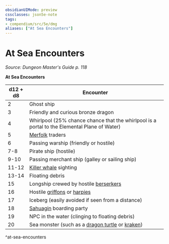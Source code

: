 ```yaml
---
obsidianUIMode: preview
cssclasses: json5e-note
tags:
- compendium/src/5e/dmg
aliases: ["At Sea Encounters"]
---
```

# At Sea Encounters
*Source: Dungeon Master's Guide p. 118* 

**At Sea Encounters**

| d12 + d8 | Encounter |
|----------|-----------|
| 2 | Ghost ship |
| 3 | Friendly and curious bronze dragon |
| 4 | Whirlpool (25% chance chance that the whirlpool is a portal to the Elemental Plane of Water) |
| 5 | [Merfolk](/3-Mechanics/CLI/bestiary/humanoid/merfolk.md) traders |
| 6 | Passing warship (friendly or hostile) |
| 7-8 | Pirate ship (hostile) |
| 9-10 | Passing merchant ship (galley or sailing ship) |
| 11-12 | [Killer whale](/3-Mechanics/CLI/bestiary/beast/killer-whale.md) sighting |
| 13-14 | Floating debris |
| 15 | Longship crewed by hostile [berserkers](/3-Mechanics/CLI/bestiary/humanoid/berserker.md) |
| 16 | Hostile [griffons](/3-Mechanics/CLI/bestiary/monstrosity/griffon.md) or [harpies](/3-Mechanics/CLI/bestiary/monstrosity/harpy.md) |
| 17 | Iceberg (easily avoided if seen from a distance) |
| 18 | [Sahuagin](/3-Mechanics/CLI/bestiary/humanoid/sahuagin.md) boarding party |
| 19 | NPC in the water (clinging to floating debris) |
| 20 | Sea monster (such as a [dragon turtle](/3-Mechanics/CLI/bestiary/dragon/dragon-turtle.md) or [kraken](/3-Mechanics/CLI/bestiary/monstrosity/kraken.md)) |
^at-sea-encounters